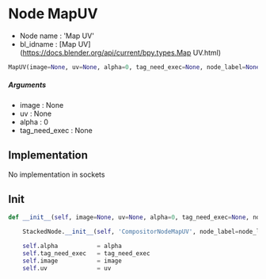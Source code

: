 # Node MapUV

- Node name : 'Map UV'
- bl_idname : [Map UV](https://docs.blender.org/api/current/bpy.types.Map UV.html)


``` python
MapUV(image=None, uv=None, alpha=0, tag_need_exec=None, node_label=None, node_color=None)
```
##### Arguments

- image : None
- uv : None
- alpha : 0
- tag_need_exec : None

## Implementation

No implementation in sockets

## Init

``` python
def __init__(self, image=None, uv=None, alpha=0, tag_need_exec=None, node_label=None, node_color=None):

    StackedNode.__init__(self, 'CompositorNodeMapUV', node_label=node_label, node_color=node_color)

    self.alpha           = alpha
    self.tag_need_exec   = tag_need_exec
    self.image           = image
    self.uv              = uv
```
